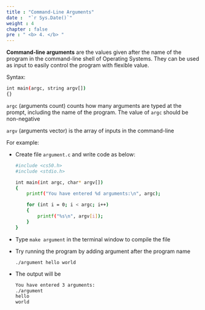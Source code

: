 ```yaml
---
title : "Command-Line Arguments"
date :  "`r Sys.Date()`" 
weight : 4 
chapter : false
pre : " <b> 4. </b> "
---
```

**Command-line arguments** are the values given after the name of the program in the command-line shell of Operating Systems. They can be used as input to easily control the program with flexible value.

Syntax:

```bash
int main(argc, string argv[])
{}
```

`argc` (arguments count) counts how many arguments are typed at the prompt, including the name of the program. The value of `argc` should be non-negative

`argv` (arguments vector) is the array of inputs in the command-line

For example:

- Create file `argument.c` and write code as below:

    ```bash
    #include <cs50.h>
    #include <stdio.h>
    
    int main(int argc, char* argv[])
    {
        printf("You have entered %d arguments:\n", argc);
    
        for (int i = 0; i < argc; i++) 
        {
            printf("%s\n", argv[i]);
        }
    }
    ```

- Type `make argument` in the terminal window to compile the file
- Try running the program by adding argument after the program name

    `./argument hello world`

- The output will be

    ```bash
    You have entered 3 arguments:
    ./argument
    hello
    world
    ```